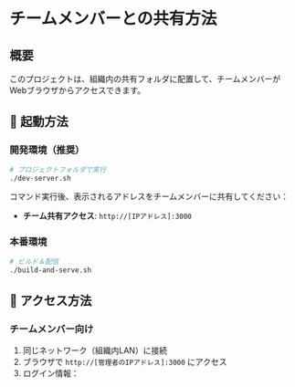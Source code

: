 # チームメンバーとの共有方法

## 概要

このプロジェクトは、組織内の共有フォルダに配置して、チームメンバーがWebブラウザからアクセスできます。

## 🚀 起動方法

### 開発環境（推奨）

```bash
# プロジェクトフォルダで実行
./dev-server.sh
```

コマンド実行後、表示されるアドレスをチームメンバーに共有してください：
- **チーム共有アクセス**: `http://[IPアドレス]:3000`

### 本番環境

```bash
# ビルド＆配信
./build-and-serve.sh
```

## 👥 アクセス方法

### チームメンバー向け

1. 同じネットワーク（組織内LAN）に接続
2. ブラウザで `http://[管理者のIPアドレス]:3000` にアクセス
3. ログイン情報：

#### 管理者アカウント
- **メール**: `leader@company.com`
- **パスワード**: `password`

#### 一般ユーザーアカウント
- **メール**: `user@company.com`
- **パスワード**: `password`

#### マネージャーアカウント
- **メール**: `manager@company.com`
- **パスワード**: `password`

## 🔧 セットアップ

### 必要な環境

- Node.js (v16以上)
- npm

### 初回設定

```bash
# フロントエンドの依存関係インストール
cd frontend
npm install

# バックエンドの依存関係インストール
cd ../backend
npm install
```

## 📁 組織共有フォルダでの配置

1. **プロジェクトフォルダ全体を共有フォルダにコピー**
2. **ネットワーク設定確認**: ファイアウォールでポート3000が開放されていることを確認
3. **起動**: `dev-server.sh` を実行
4. **IPアドレス共有**: 表示されたアドレスをチームに共有

## 🔒 セキュリティ注意事項

- **内部ネットワークのみ**: インターネットには公開しないでください
- **テスト用アカウント**: 実際の機密情報は入力しないでください
- **開発環境**: 現在はプロトタイプ段階です

## 📱 動作確認済み環境

- **Chrome** (推奨)
- **Firefox**
- **Safari**
- **Edge**

## 🛟 トラブルシューティング

### ポートが使用中の場合

```bash
# プロセスを確認
lsof -i :3000

# プロセスを終了
kill -9 [PID]
```

### アクセスできない場合

1. ファイアウォール設定を確認
2. 同じネットワークに接続されているか確認
3. IPアドレスが正しいか確認

## 📞 サポート

問題がある場合は、プロジェクト管理者に連絡してください。

---

**現在の実装状況**: Phase 2（認証システム）完了予定
**次期実装**: ユーザー管理、企業管理機能